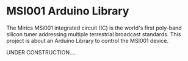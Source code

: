 # MSI001 Arduino Library

The Mirics MSi001 integrated circuit (IC) is the world's first poly-band silicon tuner addressing multiple terrestrial broadcast standards. 
This project is about an Arduino Library to control the MSI001 device.

UNDER CONSTRUCTION.... 


